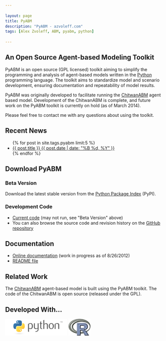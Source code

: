 ```yaml
---

layout: page
title: PyABM
description: "PyABM - azvoleff.com"
tags: [Alex Zvoleff, ABM, pyabm, python]

---
```



## An Open Source Agent-based Modeling Toolkit
PyABM is an open source (GPL licensed) toolkit aiming to simplify the 
programming and analysis of agent-based models written in the
[Python](http://www.python.org) programming language. The toolkit aims to 
standardize model and scenario development, ensuring documentation and
repeatability of model results.

PyABM was originally developed to facilitate running the 
[ChitwanABM](/chitwanabm) agent based model. Development of the ChitwanABM is 
complete, and future work on the PyABM toolkit is currently on hold (as of 
March 2014).

Please feel free to contact me with any questions about using the toolkit.

## Recent News
<ul class="post-list">
{% for post in site.tags.pyabm limit:5 %} 
  <li><article><a href="{{ site.url }}{{ post.url }}">{{ post.title }} <span class="entry-date"><time datetime="{{ post.date | date_to_xmlschema }}">{{ post.date | date: "%B %d, %Y" }}</time></span></a></article></li>
{% endfor %}
</ul>

## Download PyABM

### Beta Version
Download the latest stable version from the [Python Package 
Index](http://pypi.python.org/pypi/pyabm) (PyPI).

### Development Code
* [Current code](https://github.com/azvoleff/pyabm/zipball/master)
  (may not run, see "Beta Version" above)
* You can also browse the source code and revision history on the
  [GitHub repository](https://github.com/azvoleff/pyabm)

## Documentation
* [Online documentation](http://azvoleff.com/PyABM_doc) (work in progress as of 
  8/26/2012)
* [README file](https://raw.github.com/azvoleff/pyabm/master/README.rst)

## Related Work
The [ChitwanABM](/chitwanabm) agent-based model is built using the PyABM 
toolkit. The code of the ChitwanABM is open source (released under the GPL).

## Developed With...
[<img src="/images/Python_logo_200x53.png" alt="Python" align="middle">](http://www.python.org)
[<img src="/images/R_logo_71x54.png" alt="R Statistical Computing Environment" align="middle">](http://www.r-project.org)

